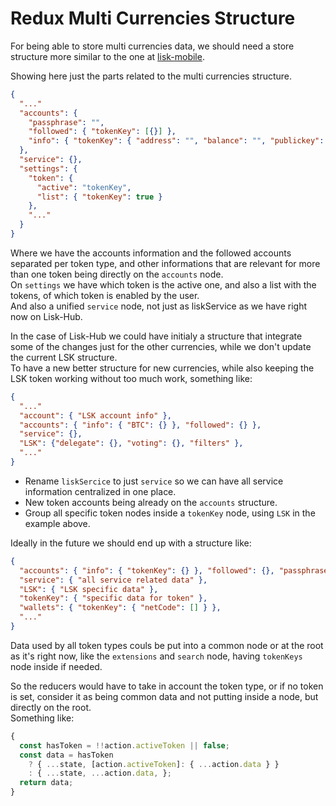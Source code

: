 # Redux Multi Currencies Structure

For being able to store multi currencies data, we should need a store structure more similar to the one at [lisk-mobile](https://github.com/liskHQ/lisk-mobile).

Showing here just the parts related to the multi currencies structure.
```json
{
  "..."
  "accounts": {
    "passphrase": "",
    "followed": { "tokenKey": [{}] },
    "info": { "tokenKey": { "address": "", "balance": "", "publickey": "", "..." } }
  },
  "service": {},
  "settings": {
    "token": {
      "active": "tokenKey",
      "list": { "tokenKey": true }
    },
    "..."
  }
}
```
Where we have the accounts information and the followed accounts separated per token type, and other informations that are relevant for more than one token being directly on the `accounts` node.  
On `settings` we have which token is the active one, and also a list with the tokens, of which token is enabled by the user.  
And also a unified `service` node, not just as liskService as we have right now on Lisk-Hub.  

In the case of Lisk-Hub we could have initialy a structure that integrate some of the changes just for the other currencies, while we don't update the current LSK structure.  
To have a new better structure for new currencies, while also keeping the LSK token working without too much work, something like:
```json
{
  "..."
  "account": { "LSK account info" },
  "accounts": { "info": { "BTC": {} }, "followed": {} },
  "service": {},
  "LSK": {"delegate": {}, "voting": {}, "filters" },
  "..."
}
```
- Rename `liskSercice` to just `service` so we can have all service information centralized in one place.  
- New token accounts being already on the `accounts` structure.
- Group all specific token nodes inside a `tokenKey` node, using `LSK` in the example above.

Ideally in the future we should end up with a structure like:
```json
{
  "accounts": { "info": { "tokenKey": {} }, "followed": {}, "passphrase": "", "other account common info" },
  "service": { "all service related data" },
  "LSK": { "LSK specific data" },
  "tokenKey": { "specific data for token" },
  "wallets": { "tokenKey": { "netCode": [] } },
  "..."
}
```
Data used by all token types couls be put into a common node or at the root as it's right now, like the `extensions` and `search` node, having `tokenKeys` node inside if needed.

So the reducers would have to take in account the token type, or if no token is set, consider it as being common data and not putting inside a node, but directly on the root.  
Something like:
```javascript
{
  const hasToken = !!action.activeToken || false;
  const data = hasToken
    ? { ...state, [action.activeToken]: { ...action.data } }
    : { ...state, ...action.data, };
  return data;
}
```

